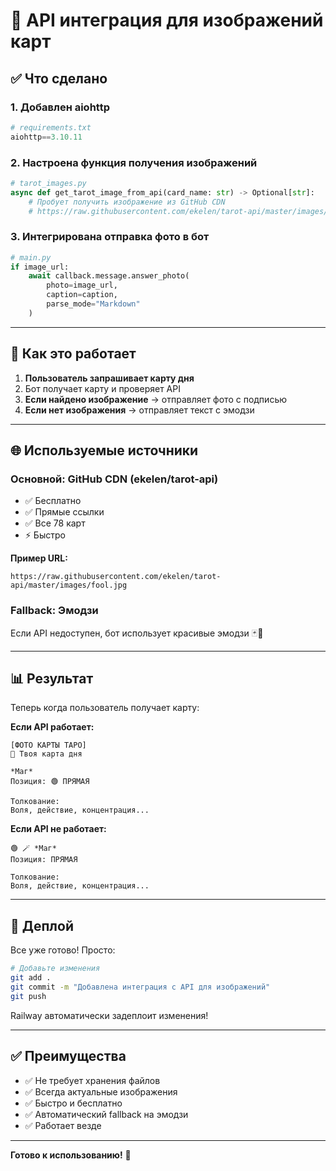 # 📸 API интеграция для изображений карт

## ✅ Что сделано

### 1. Добавлен aiohttp
```python
# requirements.txt
aiohttp==3.10.11
```

### 2. Настроена функция получения изображений
```python
# tarot_images.py
async def get_tarot_image_from_api(card_name: str) -> Optional[str]:
    # Пробует получить изображение из GitHub CDN
    # https://raw.githubusercontent.com/ekelen/tarot-api/master/images/
```

### 3. Интегрирована отправка фото в бот
```python
# main.py
if image_url:
    await callback.message.answer_photo(
        photo=image_url,
        caption=caption,
        parse_mode="Markdown"
    )
```

---

## 🔄 Как это работает

1. **Пользователь запрашивает карту дня**
2. Бот получает карту и проверяет API
3. **Если найдено изображение** → отправляет фото с подписью
4. **Если нет изображения** → отправляет текст с эмодзи

---

## 🌐 Используемые источники

### Основной: GitHub CDN (ekelen/tarot-api)
- ✅ Бесплатно
- ✅ Прямые ссылки
- ✅ Все 78 карт
- ⚡ Быстро

**Пример URL:**
```
https://raw.githubusercontent.com/ekelen/tarot-api/master/images/fool.jpg
```

### Fallback: Эмодзи
Если API недоступен, бот использует красивые эмодзи 🃏🔮

---

## 📊 Результат

Теперь когда пользователь получает карту:

**Если API работает:**
```
[ФОТО КАРТЫ ТАРО]
🌙 Твоя карта дня

*Маг*
Позиция: 🟢 ПРЯМАЯ

Толкование:
Воля, действие, концентрация...
```

**Если API не работает:**
```
🟢 🪄 *Маг*
Позиция: ПРЯМАЯ

Толкование:
Воля, действие, концентрация...
```

---

## 🚀 Деплой

Все уже готово! Просто:

```bash
# Добавьте изменения
git add .
git commit -m "Добавлена интеграция с API для изображений"
git push
```

Railway автоматически задеплоит изменения!

---

## ✅ Преимущества

- ✅ Не требует хранения файлов
- ✅ Всегда актуальные изображения
- ✅ Быстро и бесплатно
- ✅ Автоматический fallback на эмодзи
- ✅ Работает везде

---

**Готово к использованию!** 🎉

